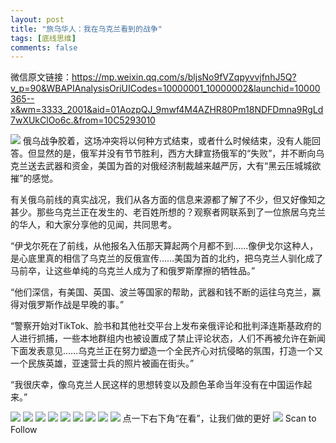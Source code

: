 ```yaml
---
layout: post
title: "旅乌华人：我在乌克兰看到的战争"
tags: [底线思维]
comments: false
---
```




微信原文链接：https://mp.weixin.qq.com/s/bljsNo9fVZqpyvvjfnhJ5Q?v_p=90&WBAPIAnalysisOriUICodes=10000001_10000002&launchid=10000365--x&wm=3333_2001&aid=01AozpQJ_9mwf4M4AZHR80Pm18NDFDmna9RgLd7wXUkClOo6c.&from=10C5293010



<img src="https://raw.githubusercontent.com/UrlSaveBot/urlsavebot.github.io/master/_images/2022/7/2/c05cb465-ab71-465e-96eb-2e6d4f2d0827.jpeg"/>
俄乌战争胶着，这场冲突将以何种方式结束，或者什么时候结束，没有人能回答。但显然的是，俄军并没有节节胜利，西方大肆宣扬俄军的“失败”，并不断向乌克兰送去武器和资金，美国为首的对俄经济制裁越来越严厉，大有“黑云压城城欲摧”的感觉。



有关俄乌前线的真实战况，我们从各方面的信息来源都了解了不少，但又好像知之甚少。那些乌克兰正在发生的、老百姓所想的？观察者网联系到了一位旅居乌克兰的华人，和大家分享他的见闻，共同思考。



“伊戈尔死在了前线，从他报名入伍那天算起两个月都不到……像伊戈尔这种人，是心底里真的相信了乌克兰的反俄宣传……美国为首的北约，把乌克兰人驯化成了马前卒，让这些单纯的乌克兰人成为了和俄罗斯摩擦的牺牲品。”



“他们深信，有美国、英国、波兰等国家的帮助，武器和钱不断的运往乌克兰，赢得对俄罗斯作战是早晚的事。”



“警察开始对TikTok、脸书和其他社交平台上发布亲俄评论和批判泽连斯基政府的人进行抓捕，一些本地群组内也被设置成了禁止评论状态，人们不再被允许在新闻下面发表意见……乌克兰正在努力塑造一个全民齐心对抗侵略的氛围，打造一个又一个民族英雄，亚速营士兵的照片被画在街头。”



“我很庆幸，像乌克兰人民这样的思想转变以及颜色革命当年没有在中国运作起来。”



<img src="https://raw.githubusercontent.com/UrlSaveBot/urlsavebot.github.io/master/_images/2022/7/2/a50d5a98-a9d2-4a05-a281-3c07e8a27a9f.jpeg"/>
<img src="https://raw.githubusercontent.com/UrlSaveBot/urlsavebot.github.io/master/_images/2022/7/2/b39df3e0-b7bb-4132-9e6f-e0625d7e6530.jpeg"/>
<img src="https://raw.githubusercontent.com/UrlSaveBot/urlsavebot.github.io/master/_images/2022/7/2/bbef1d15-456d-4e34-ae5c-dd665cde736b.jpeg"/>
<img src="https://raw.githubusercontent.com/UrlSaveBot/urlsavebot.github.io/master/_images/2022/7/2/597b0719-5dd9-429b-8414-d693f152694a.jpeg"/>
<img src="https://raw.githubusercontent.com/UrlSaveBot/urlsavebot.github.io/master/_images/2022/7/2/ccb6b195-a84d-43f4-95c2-201120d4b8ab.jpeg"/>
<img src="https://raw.githubusercontent.com/UrlSaveBot/urlsavebot.github.io/master/_images/2022/7/2/8720748a-6b01-4465-9d8c-f468e12fe139.jpeg"/>
<img src="https://raw.githubusercontent.com/UrlSaveBot/urlsavebot.github.io/master/_images/2022/7/2/d92875e8-0703-4889-8976-c1558c683731.jpeg"/>
<img src="https://raw.githubusercontent.com/UrlSaveBot/urlsavebot.github.io/master/_images/2022/7/2/55113926-86a3-404b-97cf-4d53ab8b60ec.jpeg"/>
<img src="https://raw.githubusercontent.com/UrlSaveBot/urlsavebot.github.io/master/_images/2022/7/2/8aae7c8e-a6b1-4bbd-b07c-06282af6444c.jpeg"/>
点一下右下角“在看”，让我们做的更好

<img src="https://raw.githubusercontent.com/UrlSaveBot/urlsavebot.github.io/master/_images/2022/7/2/6b871645-aa52-4f6c-b1ee-855d8a0abf8c.jpeg"/>
Scan to Follow

